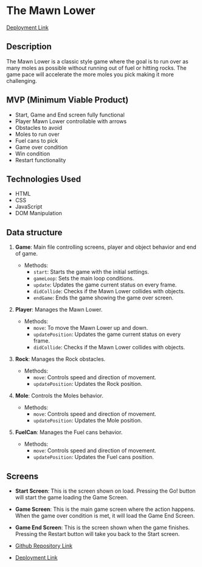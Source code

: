 # The Mawn Lower

[Deployment Link](https://pwarsrawp.github.io/The-Mawn-Lower/)

## Description

The Mawn Lower is a classic style game where the goal is to run over as many moles as possible without running out of fuel or hitting rocks. The game pace will accelerate the more moles you pick making it more challenging. 

## MVP (Minimum Viable Product)

- Start, Game and End screen fully functional
- Player Mawn Lower controllable with arrows
- Obstacles to avoid
- Moles to run over
- Fuel cans to pick
- Game over condition
- Win condition
- Restart functionality

## Technologies Used

- HTML
- CSS
- JavaScript
- DOM Manipulation

## Data structure

1. **Game**: Main file controlling screens, player and object behavior and end of game.

   - Methods:
     - `start`: Starts the game with the initial settings.
     - `gameLoop`: Sets the main loop conditions.
     - `update`: Updates the game current status on every frame.
     - `didCollide`: Checks if the Mawn Lower collides with objects.
     - `endGame`: Ends the game showing the game over screen.

2. **Player**: Manages the Mawn Lower.

   - Methods:
     - `move`: To move the Mawn Lower up and down.
     - `updatePosition`: Updates the game current status on every frame.
     - `didCollide`: Checks if the Mawn Lower collides with objects.

3. **Rock**: Manages the Rock obstacles.

   - Methods:
     - `move`: Controls speed and direction of movement.
     - `updatePosition`: Updates the Rock position.

4. **Mole**: Controls the Moles behavior.

   - Methods:
     - `move`: Controls speed and direction of movement.
     - `updatePosition`: Updates the Mole position.

5. **FuelCan**: Manages the Fuel cans behavior.

   - Methods:
     - `move`: Controls speed and direction of movement.
     - `updatePosition`: Updates the Fuel cans position.

## Screens

- **Start Screen**: This is the screen shown on load. Pressing the Go! button will start the game loading the Game Screen.

- **Game Screen**: This is the main game screen where the action happens. When the game over condition is met, it will load the Game End Screen.

- **Game End Screen**: This is the screen shown when the game finishes. Pressing the Restart button will take you back to the Start screen.


- [Github Repository Link](https://github.com/pwarsrawp/the-mawn-lower)
- [Deployment Link](https://pwarsrawp.github.io/the-mawn-lower/)